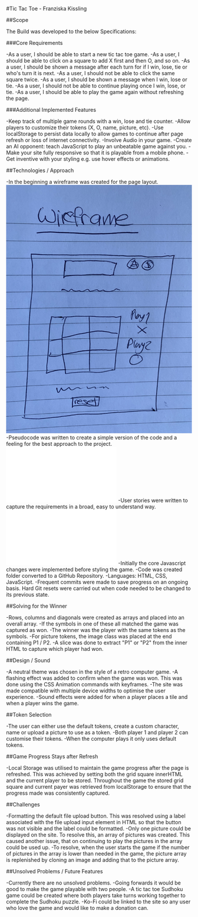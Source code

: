 
#Tic Tac Toe - Franziska Kissling

##Scope

The Build was developed to the below Specifications: 

###Core Requirements

-As a user, I should be able to start a new tic tac toe game.
-As a user, I should be able to click on a square to add X first and then O, and so on.
-As a user, I should be shown a message after each turn for if I win, lose, tie or who's turn it is next.
-As a user, I should not be able to click the same square twice.
-As a user, I should be shown a message when I win, lose or tie.
-As a user, I should not be able to continue playing once I win, lose, or tie.
-As a user, I should be able to play the game again without refreshing the page.

###Additional Implemented Features

-Keep track of multiple game rounds with a win, lose and tie counter.
-Allow players to customize their tokens (X, O, name, picture, etc).
-Use localStorage to persist data locally to allow games to continue after page refresh or loss of internet connectivity.
-Involve Audio in your game.
-Create an AI opponent: teach JavaScript to play an unbeatable game against you.
-Make your site fully responsive so that it is playable from a mobile phone.
-Get inventive with your styling e.g. use hover effects or animations.

##Technologies / Approach

-In the beginning a wireframe was created for the page layout.
![Wireframe](WireFrame.jpg "Wireframe")
-Pseudocode was written to create a simple version of the code and a feeling for the best approach to the project.
![Pseudocode](Pseudocode.txt "Pseudocode")
-User stories were written to capture the requirements in a broad, easy to understand way.
![User Stories](UserStories.txt "User Stories")
-Initially the core Javascript changes were implemented before styling the game.
-Code was created folder converted to a GitHub Repository.
-Languages: HTML, CSS, JavaScript.
-Frequent commits were made to save progress on an ongoing basis. Hard Git resets were carried out when code needed to be changed to its previous state.

##Solving for the Winner

-Rows, columns and diagonals were created as arrays and placed into an overall array. 
-If the symbols in one of these all matched the game was captured as won. 
-The winner was the player with the same tokens as the symbols. 
-For picture tokens, the image class was placed at the end containing P1 / P2. 
-A slice was done to extract "P1" or "P2" from the inner HTML to capture which player had won. 

##Design / Sound

-A neutral theme was chosen in the style of a retro computer game. 
-A flashing effect was added to confirm when the game was won. This was done using the CSS Animation commands with keyframes.
-The site was made compatible with multiple device widths to optimise the user experience. 
-Sound effects were added for when a player places a tile and when a player wins the game. 

##Token Selection

-The user can either use the default tokens, create a custom character, name or upload a picture to use as a token. 
-Both player 1 and player 2 can customise their tokens. 
-When the computer plays it only uses default tokens. 

##Game Progress Stays after Refresh

-Local Storage was utilised to maintain the game progress after the page is refreshed. This was achieved by setting both the grid square innerHTML and the current player to be stored. Throughout the game the stored grid square and current payer was retrieved from localStorage to ensure that the progress made was consistently captured. 

##Challenges

-Formatting the default file upload button. This was resolved using a label associated with the file upload input element in HTML so that the button was not visible and the label could be formatted. 
-Only one picture could be displayed on the site. To resolve this, an array of pictures was created. This caused another issue, that on continuing to play the pictures in the array could be used up. 
-To resolve, when the user starts the game if the number of pictures in the array is lower than needed in the game, the picture array is replenished by cloning an image and adding that to the picture array. 

##Unsolved Problems / Future Features

-Currently there are no unsolved problems. 
-Going forwards it would be good to make the game playable with two people. 
-A tic tac toe Sudhoku game could be created where both players take turns working together to complete the Sudhoku puzzle. 
-Ko-Fi could be linked to the site so any user who love the game and would like to make a donation can. 



